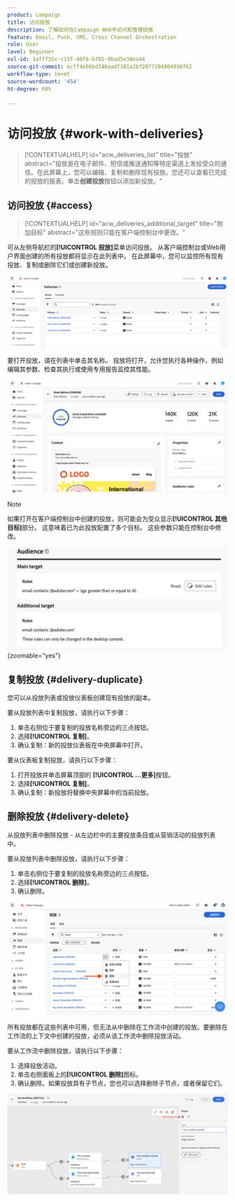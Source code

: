 ```yaml
---
product: campaign
title: 访问投放
description: 了解如何在Campaign Web中访问和管理投放
feature: Email, Push, SMS, Cross Channel Orchestration
role: User
level: Beginner
exl-id: 3afff35c-c15f-46f8-b791-9bad5e38ea44
source-git-commit: ecff4e56bd346aadf381a1bf2077204804938f62
workflow-type: tm+mt
source-wordcount: '454'
ht-degree: 68%

---
```


# 访问投放 {#work-with-deliveries}

>[!CONTEXTUALHELP]
>id="acw_deliveries_list"
>title="投放"
>abstract="投放是在电子邮件、短信或推送通知等特定渠道上发给受众的通信。在此屏幕上，您可以编辑、复制和删除现有投放。您还可以查看已完成的投放的报表。单击&#x200B;**创建投放**&#x200B;按钮以添加新投放。"

## 访问投放 {#access}

>[!CONTEXTUALHELP]
>id="acw_deliveries_additional_target"
>title="附加目标"
>abstract="这些规则只能在客户端控制台中更改。"

可从左侧导航栏的&#x200B;**[!UICONTROL 投放]**&#x200B;菜单访问投放。 从客户端控制台或Web用户界面创建的所有投放都将显示在此列表中。 在此屏幕中，您可以监控所有现有投放、复制或删除它们或创建新投放。

![](assets/deliveries-list.png)

要打开投放，请在列表中单击其名称。 投放将打开，允许您执行各种操作，例如编辑其参数、检查其执行或使用专用报告监控其性能。

![](assets/delivery-details.png)

>[!NOTE]
>
>如果打开在客户端控制台中创建的投放，则可能会为受众显示&#x200B;**[!UICONTROL 其他目标]**&#x200B;部分。 这意味着已为此投放配置了多个目标。 这些参数只能在控制台中修改。
>
>![](assets/target-warning-audience.png){zoomable="yes"}

## 复制投放 {#delivery-duplicate}

您可以从投放列表或投放仪表板创建现有投放的副本。

要从投放列表中复制投放，请执行以下步骤：

1. 单击右侧位于要复制的投放名称旁边的三点按钮。
1. 选择&#x200B;**[!UICONTROL 复制]**。
1. 确认复制：新的投放仪表板在中央屏幕中打开。

要从仪表板复制投放，请执行以下步骤：

1. 打开投放并单击屏幕顶部的 **[!UICONTROL ...更多]**&#x200B;按钮。
1. 选择&#x200B;**[!UICONTROL 复制]**。
1. 确认复制：新投放将替换中央屏幕中的当前投放。

## 删除投放 {#delivery-delete}

从投放列表中删除投放 - 从左边栏中的主要投放条目或从营销活动的投放列表中。

要从投放列表中删除投放，请执行以下步骤：

1. 单击右侧位于要复制的投放名称旁边的三点按钮。
1. 选择&#x200B;**[!UICONTROL 删除]**。
1. 确认删除。

![从投放列表中删除投放](assets/delete-delivery-from-list.png)

所有投放都在这些列表中可用，但无法从中删除在工作流中创建的投放。要删除在工作流的上下文中创建的投放，必须从该工作流中删除投放活动。

要从工作流中删除投放，请执行以下步骤：

1. 选择投放活动。
1. 单击右侧面板上的&#x200B;**[!UICONTROL 删除]**&#x200B;图标。
1. 确认删除。如果投放具有子节点，您也可以选择删除子节点，或者保留它们。

![删除工作流中的投放](assets/delete-delivery-from-wf.png)
